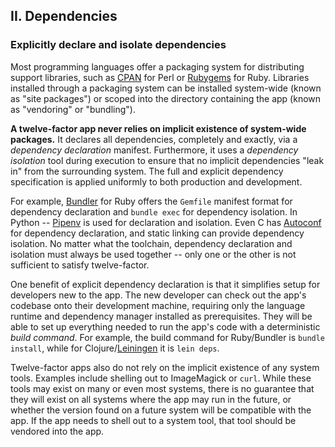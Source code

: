 ## II. Dependencies
### Explicitly declare and isolate dependencies

Most programming languages offer a packaging system for distributing support libraries, such as [CPAN](http://www.cpan.org/) for Perl or [Rubygems](http://rubygems.org/) for Ruby.  Libraries installed through a packaging system can be installed system-wide (known as "site packages") or scoped into the directory containing the app (known as "vendoring" or "bundling").

**A twelve-factor app never relies on implicit existence of system-wide packages.**  It declares all dependencies, completely and exactly, via a *dependency declaration* manifest.  Furthermore, it uses a *dependency isolation* tool during execution to ensure that no implicit dependencies "leak in" from the surrounding system.  The full and explicit dependency specification is applied uniformly to both production and development.

For example, [Bundler](https://bundler.io/) for Ruby offers the `Gemfile` manifest format for dependency declaration and `bundle exec` for dependency isolation.  In Python -- [Pipenv](https://pipenv.readthedocs.io/en/latest/) is used for declaration and isolation.  Even C has [Autoconf](http://www.gnu.org/s/autoconf/) for dependency declaration, and static linking can provide dependency isolation.  No matter what the toolchain, dependency declaration and isolation must always be used together -- only one or the other is not sufficient to satisfy twelve-factor.

One benefit of explicit dependency declaration is that it simplifies setup for developers new to the app.  The new developer can check out the app's codebase onto their development machine, requiring only the language runtime and dependency manager installed as prerequisites.  They will be able to set up everything needed to run the app's code with a deterministic *build command*.  For example, the build command for Ruby/Bundler is `bundle install`, while for Clojure/[Leiningen](https://github.com/technomancy/leiningen#readme) it is `lein deps`.

Twelve-factor apps also do not rely on the implicit existence of any system tools.  Examples include shelling out to ImageMagick or `curl`.  While these tools may exist on many or even most systems, there is no guarantee that they will exist on all systems where the app may run in the future, or whether the version found on a future system will be compatible with the app.  If the app needs to shell out to a system tool, that tool should be vendored into the app.
